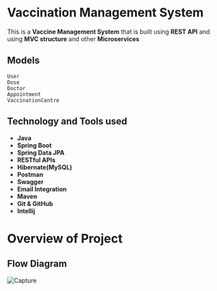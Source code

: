 # Vaccination Management System

This is a **Vaccine Management System** that is built using **REST API** and using **MVC structure** and other **Microservices**

## Models
    User
    Dose
    Doctor
    Appointment
    VaccinationCentre

## Technology and Tools used
  * **Java**
  * **Spring Boot**
  * **Spring Data JPA**
  * **RESTful APIs**
  * **Hibernate(MySQL)**
  * **Postman**
  * **Swagger**
  * **Email Integration**
  * **Maven**
  * **Git & GitHub**
  * **Intellij**
# Overview of Project

## Flow Diagram
![Capture](https://github.com/PushpRatan/VaccinationBookinSystem-CowiniBooti/assets/92618493/8071cff3-1613-4f2b-8ecf-5701145bd7c7)
